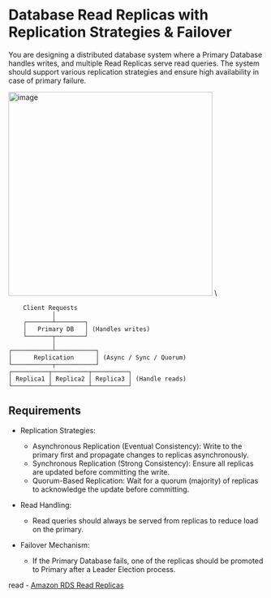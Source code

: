 # Database Read Replicas with Replication Strategies & Failover

You are designing a distributed database system where a Primary Database handles writes, and multiple Read Replicas serve read queries. The system should support various replication strategies and ensure high availability in case of primary failure.

<img width="402" alt="image" src="https://github.com/user-attachments/assets/a562ea41-1fe5-4982-bc28-a620b0b1e9b2" /> \


        Client Requests
                │
        ┌───────┴────────┐
        │   Primary DB   │ (Handles writes)
        └───────┬────────┘
                │
    ┌───────────┴───────────┐
    │      Replication      │ (Async / Sync / Quorum)
    └───────────┬───────────┘
    ┌──────────┬──────────┬──────────┐
    │ Replica1 │ Replica2 │ Replica3 │ (Handle reads)
    └──────────┴──────────┴──────────┘

## Requirements
- Replication Strategies:
  * Asynchronous Replication (Eventual Consistency): Write to the primary first and propagate changes to replicas asynchronously.
  * Synchronous Replication (Strong Consistency): Ensure all replicas are updated before committing the write.
  * Quorum-Based Replication: Wait for a quorum (majority) of replicas to acknowledge the update before committing.

- Read Handling:
  * Read queries should always be served from replicas to reduce load on the primary.

- Failover Mechanism:
  * If the Primary Database fails, one of the replicas should be promoted to Primary after a Leader Election process.

read - [Amazon RDS Read Replicas](https://aws.amazon.com/rds/features/read-replicas/)
